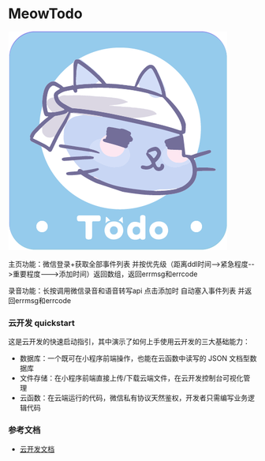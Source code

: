 # MeowTodo

![](https://github.com/Hikohikoyan/MeowTodoList/blob/master/miniprogram/images/todoicon.png)

主页功能：微信登录+获取全部事件列表 并按优先级（距离ddl时间-->紧急程度-->重要程度--->添加时间）返回数组，返回errmsg和errcode

录音功能：长按调用微信录音和语音转写api 点击添加时 自动塞入事件列表 并返回errmsg和errcode

### 云开发 quickstart

这是云开发的快速启动指引，其中演示了如何上手使用云开发的三大基础能力：

- 数据库：一个既可在小程序前端操作，也能在云函数中读写的 JSON 文档型数据库
- 文件存储：在小程序前端直接上传/下载云端文件，在云开发控制台可视化管理
- 云函数：在云端运行的代码，微信私有协议天然鉴权，开发者只需编写业务逻辑代码

### 参考文档

- [云开发文档](https://developers.weixin.qq.com/miniprogram/dev/wxcloud/basis/getting-started.html)


